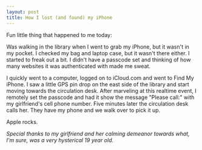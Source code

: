 ```yaml
---
layout: post
title: How I lost (and found) my iPhone
---
```


Fun little thing that happened to me today:

Was walking in the library when I went to grab my iPhone, but it wasn't in my pocket. I checked my bag and laptop case, but it wasn't there either. I started to freak out a bit. I didn't have a passcode set and thinking of how many websites it was authenticated with made me sweat.

I quickly went to a computer, logged on to iCloud.com and went to Find My iPhone. I saw a little GPS pin drop on the east side of the library and start moving towards the circulation desk. After marveling at this realtime event, I remotely set the passcode and had it show the message "Please call:" with my girlfriend's cell phone number. Five minutes later the circulation desk calls her. They have my phone and we walk over to pick it up.

Apple rocks. 

_Special thanks to my girlfriend and her calming demeanor towards what, I'm sure, was a very hysterical 19 year old._